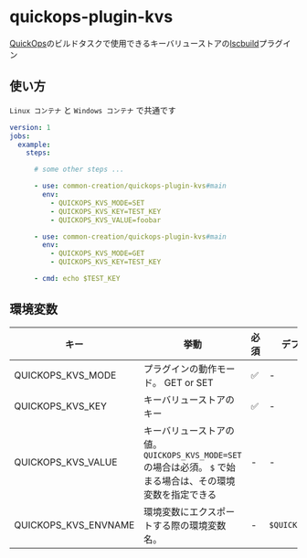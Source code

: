 # quickops-plugin-kvs

[QuickOps](https://quickops.sh)のビルドタスクで使用できるキーバリューストアの[lscbuild](https://github.com/common-creation/lscbuild)プラグイン

## 使い方

`Linux コンテナ` と `Windows コンテナ` で共通です

```yaml
version: 1
jobs:
  example:
    steps:

      # some other steps ...

      - use: common-creation/quickops-plugin-kvs#main
        env:
          - QUICKOPS_KVS_MODE=SET
          - QUICKOPS_KVS_KEY=TEST_KEY
          - QUICKOPS_KVS_VALUE=foobar

      - use: common-creation/quickops-plugin-kvs#main
        env:
          - QUICKOPS_KVS_MODE=GET
          - QUICKOPS_KVS_KEY=TEST_KEY

      - cmd: echo $TEST_KEY
```

## 環境変数

| キー | 挙動 | 必須 | デフォルト値 |
| ---- | ---- | ---- | ---- |
| QUICKOPS_KVS_MODE | プラグインの動作モード。 GET or SET | ✅ | - |
| QUICKOPS_KVS_KEY | キーバリューストアのキー | ✅ | - |
| QUICKOPS_KVS_VALUE | キーバリューストアの値。 `QUICKOPS_KVS_MODE=SET` の場合は必須。 `$` で始まる場合は、その環境変数を指定できる | - | - |
| QUICKOPS_KVS_ENVNAME | 環境変数にエクスポートする際の環境変数名。  | - | `$QUICKOPS_KVS_KEY` |
